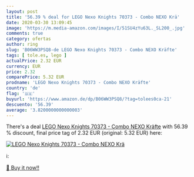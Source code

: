 ```yaml
---
layout: post
title: '56.39 % deal for LEGO Nexo Knights 70373 - Combo NEXO Krä'
date: 2020-03-30 13:09:45
image: 'https://m.media-amazon.com/images/I/51SU4zYu63L._SL200_.jpg'
comments: true
category: ofertas
author: ring
slug: 'B06WW3PSQ8-de LEGO Nexo Knights 70373 - Combo NEXO Kräfte'
tags: [ tole.es, lego ]
actualPrice: 2.32 EUR
currency: EUR
price: 2.32
comparePrice: 5.32 EUR
prodname: 'LEGO Nexo Knights 70373 - Combo NEXO Kräfte'
country: 'de'
flag: '🇩🇪'
buyurl: 'https://www.amazon.de/dp/B06WW3PSQ8/?tag=tolees0ca-21'
descuento: '56.39'
average: '3.8200000000000003'
---
```


There's a deal [LEGO Nexo Knights 70373 - Combo NEXO Kräfte](https://www.amazon.de/dp/B06WW3PSQ8/?tag=tolees0ca-21)  with  56.39 % discount, final price tag of  2.32 EUR (original: 5.32 EUR) here:

[![LEGO Nexo Knights 70373 - Combo NEXO Krä](https://m.media-amazon.com/images/I/51SU4zYu63L._SL200_.jpg)](https://www.amazon.de/dp/B06WW3PSQ8/?tag=tolees0ca-21)

ℹ️:


[🛒 Buy it now!!](https://www.amazon.de/dp/B06WW3PSQ8/?tag=tolees0ca-21)
